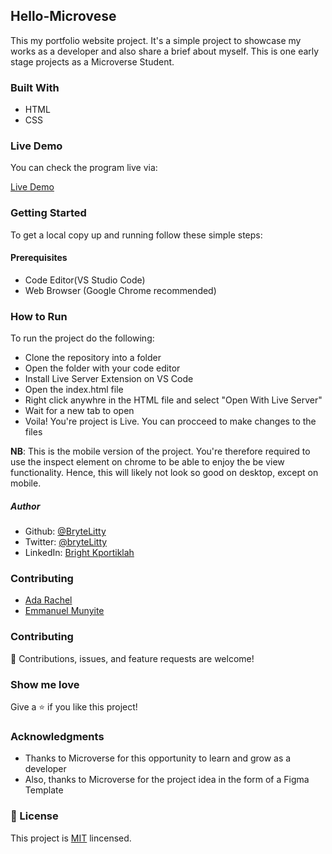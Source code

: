 ## Hello-Microvese
This my portfolio website project. It's a simple project to showcase my works as a developer and also share a brief about myself.
This is one early stage projects as a Microverse Student.


### Built With
- HTML 
- CSS

### Live Demo 
You can check the program live via:

[Live Demo](https://brytelitty.github.io/portfolio-project/)

### Getting Started 
To get a local copy up and running follow these simple steps:

#### Prerequisites
- Code Editor(VS Studio Code)
- Web Browser (Google Chrome recommended)

### How to Run
To run the project do the following:
- Clone the repository into a folder
- Open the folder with your code editor
- Install Live Server Extension on VS Code
- Open the index.html file 
- Right click anywhre in the HTML file and select "Open With Live Server"
- Wait for a new tab to open
- Voila! You're project is Live. You can procceed to make changes to the files

**NB**: This is the mobile version of the project. You're therefore required to use the inspect element on chrome to be able to enjoy the be view functionality. Hence, this will likely not look so good on desktop, except on mobile.

##### Author
- Github: [@BryteLitty](https://github.com/Bryte)
- Twitter: [@bryteLitty](https://twitter.come/BryteLitty)
- LinkedIn: [Bright Kportiklah](https://www.linkedin.com/in/bright-kportiklah-05512418a/)

### Contributing
- [Ada Rachel](https://github.com/adarachel)
- [Emmanuel Munyite](https://github.com/munyite001)

### Contributing
🤝 Contributions, issues, and feature requests are welcome!

### Show me love
Give a ⭐️ if you like this project!

### Acknowledgments
- Thanks to Microverse for this opportunity to learn and grow as a developer
- Also, thanks to Microverse for the project idea in the form of a Figma Template

### 📝 License

This project is [MIT](https://github.com/BryteLitty/hello-microverse/blob/add-javascript-file/LICENSE) lincensed.

